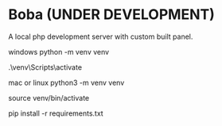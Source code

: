 # Boba (UNDER DEVELOPMENT)

A local php development server with custom built panel. 

<!-- dev -->
windows
python -m venv venv

.\venv\Scripts\activate

mac or linux
python3 -m venv venv

source venv/bin/activate

pip install -r requirements.txt
